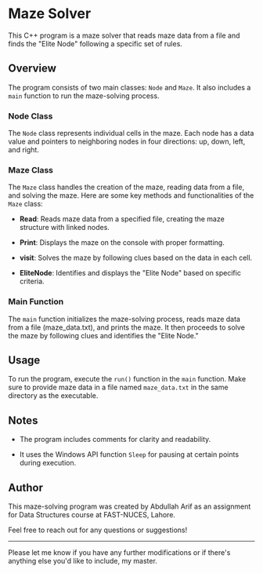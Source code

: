 # Maze Solver

This C++ program is a maze solver that reads maze data from a file and finds the "Elite Node" following a specific set of rules.

## Overview

The program consists of two main classes: `Node` and `Maze`. It also includes a `main` function to run the maze-solving process.

### Node Class

The `Node` class represents individual cells in the maze. Each node has a data value and pointers to neighboring nodes in four directions: up, down, left, and right.

### Maze Class

The `Maze` class handles the creation of the maze, reading data from a file, and solving the maze. Here are some key methods and functionalities of the `Maze` class:

- **Read**: Reads maze data from a specified file, creating the maze structure with linked nodes.

- **Print**: Displays the maze on the console with proper formatting.

- **visit**: Solves the maze by following clues based on the data in each cell.

- **EliteNode**: Identifies and displays the "Elite Node" based on specific criteria.

### Main Function

The `main` function initializes the maze-solving process, reads maze data from a file (maze_data.txt), and prints the maze. It then proceeds to solve the maze by following clues and identifies the "Elite Node."

## Usage

To run the program, execute the `run()` function in the `main` function. Make sure to provide maze data in a file named `maze_data.txt` in the same directory as the executable.

## Notes

- The program includes comments for clarity and readability.

- It uses the Windows API function `Sleep` for pausing at certain points during execution.

## Author

This maze-solving program was created by Abdullah Arif as an assignment for Data Structures course at FAST-NUCES, Lahore.

Feel free to reach out for any questions or suggestions!

---

Please let me know if you have any further modifications or if there's anything else you'd like to include, my master.
